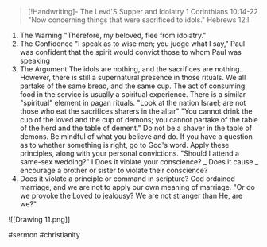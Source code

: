 > [!Handwriting]-
> The Levd'S Supper and Idolatry
> 1 Corinthians
10:14-22
"Now concerning things that were
sacrificed to idols."
Hebrews 12:l
1. The Warning
"Therefore, my beloved, flee from idolatry."
2. The Confidence
"I speak as to wise men; you judge
what I say,"
Paul was confident that the spirit
would convict those to whom Paul was
speaking
3. The Argument
The idols are nothing, and the sacrifices
are nothing. However, there is still a
supernatural presence in those rituals.
We all partake of the same bread, and
the same cup. The act of consuming
food in the service is usually a
spiritual experience.
There is a similar "spiritual" element
in pagan rituals.
"Look at the nation Israel; are not
those who eat the sacrifices sharers in
the altar"
"You cannot drink the cup of the loved
and the cup of demons; you cannot
partake of the table of the herd and
the table of dement."
Do not be a shaver in the table of
demons. Be mindful of what you
believe and do.
If you have a question as to whether
something is right, go to God's word.
Apply these principles, along with your
personal convictions.
"Should I attend a same-sex wedding?"
I Does it violate your conscience?
_ Does it cause _ encourage a brother or
sister to violate their conscience?
3. Does it violate a principle or command
in scripture?
God ordained marriage, and we are not
to apply our own meaning of marriage.
"Or do we provoke the Loved to jealousy?
We are not stranger than He, are we?"

![[Drawing 11.png]]

#sermon
#christianity